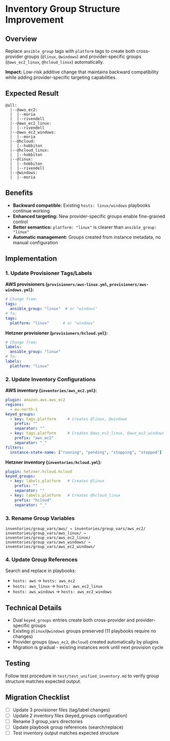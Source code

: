 # Inventory Group Structure Improvement

## Overview
Replace `ansible_group` tags with `platform` tags to create both cross-provider groups (`@linux`, `@windows`) and provider-specific groups (`@aws_ec2_linux`, `@hcloud_linux`) automatically.

**Impact:** Low-risk additive change that maintains backward compatibility while adding provider-specific targeting capabilities.

## Expected Result
```
@all:
  |--@aws_ec2:
  |  |--moria
  |  |--rivendell
  |--@aws_ec2_linux:
  |  |--rivendell
  |--@aws_ec2_windows:
  |  |--moria
  |--@hcloud:
  |  |--hobbiton
  |--@hcloud_linux:
  |  |--hobbiton
  |--@linux:
  |  |--hobbiton
  |  |--rivendell
  |--@windows:
  |  |--moria
```

## Benefits
- **Backward compatible:** Existing `hosts: linux/windows` playbooks continue working
- **Enhanced targeting:** New provider-specific groups enable fine-grained control
- **Better semantics:** `platform: "linux"` is clearer than `ansible_group: "linux"`
- **Automatic management:** Groups created from instance metadata, no manual configuration

## Implementation

### 1. Update Provisioner Tags/Labels
**AWS provisioners (`provisioners/aws-linux.yml`, `provisioners/aws-windows.yml`):**
```yaml
# Change from:
tags:
  ansible_group: "linux"  # or "windows"
# To:
tags:
  platform: "linux"      # or "windows"
```

**Hetzner provisioner (`provisioners/hcloud.yml`):**
```yaml
# Change from:
labels:
  ansible_group: "linux"
# To:
labels:
  platform: "linux"
```

### 2. Update Inventory Configurations
**AWS inventory (`inventories/aws_ec2.yml`):**
```yaml
plugin: amazon.aws.aws_ec2
regions:
  - eu-north-1
keyed_groups:
  - key: tags.platform     # Creates @linux, @windows
    prefix: ""
    separator: ""
  - key: tags.platform     # Creates @aws_ec2_linux, @aws_ec2_windows
    prefix: "aws_ec2"
    separator: "_"
filters:
  instance-state-name: ["running", "pending", "stopping", "stopped"]
```

**Hetzner inventory (`inventories/hcloud.yml`):**
```yaml
plugin: hetzner.hcloud.hcloud
keyed_groups:
  - key: labels.platform   # Creates @linux
    prefix: ""
    separator: ""
  - key: labels.platform   # Creates @hcloud_linux
    prefix: "hcloud"
    separator: "_"
```

### 3. Rename Group Variables
```
inventories/group_vars/aws/ → inventories/group_vars/aws_ec2/
inventories/group_vars/aws_linux/ → inventories/group_vars/aws_ec2_linux/
inventories/group_vars/aws_windows/ → inventories/group_vars/aws_ec2_windows/
```

### 4. Update Group References
Search and replace in playbooks:
- `hosts: aws` → `hosts: aws_ec2`
- `hosts: aws_linux` → `hosts: aws_ec2_linux`
- `hosts: aws_windows` → `hosts: aws_ec2_windows`

## Technical Details
- Dual `keyed_groups` entries create both cross-provider and provider-specific groups
- Existing `@linux`/`@windows` groups preserved (11 playbooks require no changes)
- Provider groups (`@aws_ec2`, `@hcloud`) created automatically by plugins
- Migration is gradual - existing instances work until next provision cycle

## Testing
Follow test procedure in `test/test_unified_inventory.md` to verify group structure matches expected output.

## Migration Checklist
- [ ] Update 3 provisioner files (tag/label changes)
- [ ] Update 2 inventory files (keyed_groups configuration)  
- [ ] Rename 3 group_vars directories
- [ ] Update playbook group references (search/replace)
- [ ] Test inventory output matches expected structure